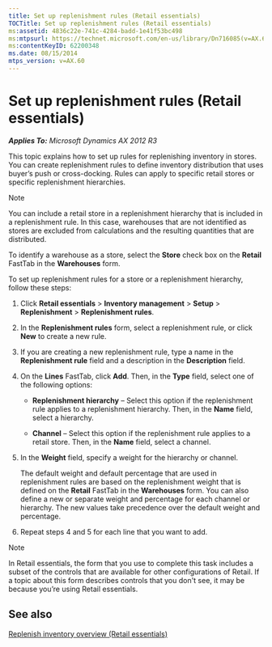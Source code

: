 ```yaml
---
title: Set up replenishment rules (Retail essentials)
TOCTitle: Set up replenishment rules (Retail essentials)
ms:assetid: 4836c22e-741c-4284-badd-1e41f53bc498
ms:mtpsurl: https://technet.microsoft.com/en-us/library/Dn716085(v=AX.60)
ms:contentKeyID: 62200348
ms.date: 08/15/2014
mtps_version: v=AX.60
---
```


# Set up replenishment rules (Retail essentials) 


_**Applies To:** Microsoft Dynamics AX 2012 R3_

This topic explains how to set up rules for replenishing inventory in stores. You can create replenishment rules to define inventory distribution that uses buyer’s push or cross-docking. Rules can apply to specific retail stores or specific replenishment hierarchies.


> [!NOTE]
> <P>You can include a retail store in a replenishment hierarchy that is included in a replenishment rule. In this case, warehouses that are not identified as stores are excluded from calculations and the resulting quantities that are distributed.</P>
> <P>To identify a warehouse as a store, select the <STRONG>Store</STRONG> check box on the <STRONG>Retail</STRONG> FastTab in the <STRONG>Warehouses</STRONG> form.</P>



To set up replenishment rules for a store or a replenishment hierarchy, follow these steps:

1.  Click **Retail essentials** \> **Inventory management** \> **Setup** \> **Replenishment** \> **Replenishment rules**.

2.  In the **Replenishment rules** form, select a replenishment rule, or click **New** to create a new rule.

3.  If you are creating a new replenishment rule, type a name in the **Replenishment rule** field and a description in the **Description** field.

4.  On the **Lines** FastTab, click **Add**. Then, in the **Type** field, select one of the following options:
    
      - **Replenishment hierarchy** – Select this option if the replenishment rule applies to a replenishment hierarchy. Then, in the **Name** field, select a hierarchy.
    
      - **Channel** – Select this option if the replenishment rule applies to a retail store. Then, in the **Name** field, select a channel.

5.  In the **Weight** field, specify a weight for the hierarchy or channel.
    
    The default weight and default percentage that are used in replenishment rules are based on the replenishment weight that is defined on the **Retail** FastTab in the **Warehouses** form. You can also define a new or separate weight and percentage for each channel or hierarchy. The new values take precedence over the default weight and percentage.

6.  Repeat steps 4 and 5 for each line that you want to add.


> [!NOTE]
> <P>In Retail essentials, the form that you use to complete this task includes a subset of the controls that are available for other configurations of Retail. If a topic about this form describes controls that you don't see, it may be because you’re using Retail essentials.</P>



## See also

[Replenish inventory overview (Retail essentials)](replenish-inventory-overview-retail-essentials.md)

  


